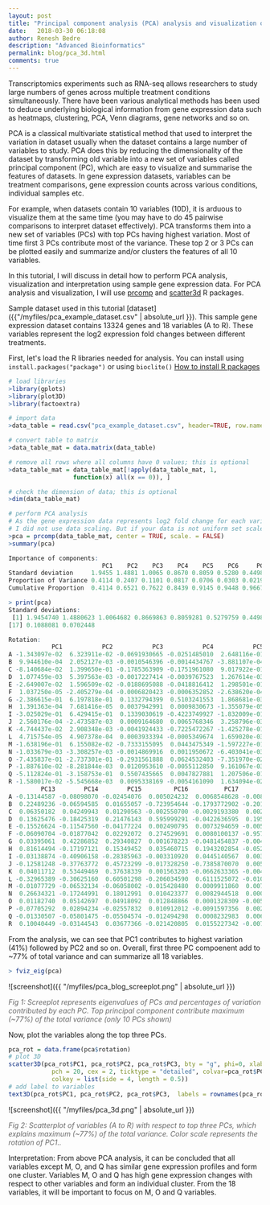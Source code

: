 ```yaml
---
layout: post
title: "Principal component analysis (PCA) analysis and visualization of gene expression data using R"
date:   2018-03-30 06:18:08
author: Renesh Bedre
description: "Advanced Bioinformatics"
permalink: blog/pca_3d.html
comments: true
---
```


Transcriptomics  experiments such as RNA-seq allows researchers to study large numbers of genes across multiple treatment
conditions simultaneously. There have been various analytical methods has been used to deduce underlying biological
information from gene expression data such as heatmaps, clustering, PCA, Venn diagrams, gene networks and so on.

PCA is a classical multivariate statistical method that used to interpret the variation in dataset usually when the dataset
contains a large number of variables to study. PCA does this by reducing the dimensionality of the dataset by transforming old variable into a new
set of variables called principal component (PC), which are easy to visualize and summarise the features of datasets.
In gene expression datasets, variables can be treatment comparisons, gene expression counts across various conditions,
individual samples etc.

For example, when datasets contain 10 variables (10D), it is arduous to visualize them at the same time
(you may have to do 45 pairwise comparisons to interpret dataset effectively). PCA transforms them into a new set of
variables (PCs) with top PCs having highest variation. Most of time first 3 PCs contribute most of the variance. These
top 2 or 3 PCs can be plotted easily and summarize and/or clusters the features of all 10 variables.

In this tutorial, I will discuss in detail how to perform PCA analysis, visualization and interpretation using sample gene
expression data. For PCA analysis and visualization, I will use [prcomp](https://www.rdocumentation.org/packages/stats/versions/3.4.3/topics/prcomp)
and [scatter3d](https://www.rdocumentation.org/packages/car/versions/2.1-6/topics/scatter3d) R packages.

Sample dataset used in this tutorial [dataset]({{"/myfiles/pca_example_dataset.csv" | absolute_url }}). This sample
gene expression dataset contains 13324 genes and 18 variables (A to R). These variables represent the log2 expression
fold changes between different treatments.

First, let's load the R libraries needed for analysis. You can install using `install.packages("package")` or using
`bioclite()` [How to install R packages](https://www.r-bloggers.com/installing-r-packages/)

```r
# load libraries
>library(gplots)
>library(plot3D)
>library(factoextra)

# import data
>data_table = read.csv("pca_example_dataset.csv", header=TRUE, row.names=1)

# convert table to matrix
>data_table_mat = data.matrix(data_table)

# remove all rows where all columns have 0 values; this is optional
>data_table_mat = data_table_mat[!apply(data_table_mat, 1,
                  function(x) all(x == 0)), ]

# check the dimension of data; this is optional
>dim(data_table_mat)

# perform PCA analysis
# As the gene expression data represents log2 fold change for each variable,
# I did not use data scaling. But if your data is not uniform set scale. to TRUE
>pca = prcomp(data_table_mat, center = TRUE, scale. = FALSE)
>summary(pca)

Importance of components:
                          PC1    PC2    PC3    PC4    PC5    PC6     PC7     PC8     PC9    PC10    PC11    PC12    PC13    PC14    PC15    PC16    PC17    PC18
Standard deviation     1.9455 1.4881 1.0065 0.8670 0.8059 0.5280 0.44982 0.29553 0.20272 0.16985 0.16136 0.15739 0.15648 0.14507 0.14080 0.12359 0.10881 0.07024
Proportion of Variance 0.4114 0.2407 0.1101 0.0817 0.0706 0.0303 0.02199 0.00949 0.00447 0.00314 0.00283 0.00269 0.00266 0.00229 0.00215 0.00166 0.00129 0.00054
Cumulative Proportion  0.4114 0.6521 0.7622 0.8439 0.9145 0.9448 0.96679 0.97629 0.98075 0.98389 0.98672 0.98941 0.99207 0.99436 0.99652 0.99818 0.99946 1.00000

> print(pca)
Standard deviations:
 [1] 1.9454740 1.4880623 1.0064682 0.8669863 0.8059281 0.5279759 0.4498158 0.2955292 0.2027190 0.1698526 0.1613629 0.1573882 0.1564750 0.1450662 0.1407983 0.1235900
[17] 0.1088081 0.0702448

Rotation:
            PC1           PC2           PC3           PC4           PC5           PC6           PC7           PC8          PC9        PC10         PC11          PC12
A -1.343097e-02  6.323911e-02 -0.0691930665 -0.0251485010  2.648116e-01 -0.0068880765  0.7378477434 -2.797293e-02 -0.013313448  0.45133597 -0.047667148  3.798500e-01
B  9.944610e-04  2.052127e-03 -0.0010546396 -0.0014434767 -3.881107e-04  0.0119064932  0.0043613575  6.916949e-02  0.581932245  0.03253789 -0.028603243  4.767295e-02
C -8.140684e-02  1.399650e-01 -0.1785363909 -0.1751961080  9.017922e-01  0.0181988685 -0.1205413085 -6.525849e-05  0.003943627 -0.21588497  0.016013714 -1.738292e-01
D  1.077459e-03  5.397563e-03 -0.0017227414 -0.0039767523  1.267614e-03  0.0026945290  0.0033614634  1.299098e-01  0.698601169  0.02934107 -0.005190133  8.856802e-03
E -2.649007e-02  1.596509e-02 -0.0188695088 -0.0418816412  1.298501e-01  0.0055685428 -0.6620367699  3.339199e-03 -0.014262923  0.54107576 -0.051299478  4.548146e-01
F  1.037250e-05 -2.405279e-04 -0.0006820423 -0.0006352852 -2.638620e-04  0.0002915963 -0.0031961689  9.196993e-03  0.033868485 -0.00936920 -0.011872259 -3.157451e-02
G -2.386615e-01  6.197818e-01  0.1332794399  0.5103241553  1.868681e-03 -0.0003165033 -0.0283642481 -3.434216e-03  0.006738578  0.10670154 -0.005890525 -5.706278e-03
H  1.391363e-04  7.681416e-05  0.0037942991  0.0009830673 -1.355079e-05  0.0180411335  0.0011590960 -8.100548e-02 -0.244308428  0.11649427  0.371923927  1.430474e-01
I -3.025029e-01  6.429415e-01  0.1339030619 -0.4223749927 -1.832009e-01  0.0015723094  0.0152779069  2.410008e-03 -0.011718735 -0.11804666  0.003760751  1.711777e-04
J  2.560176e-04 -2.473587e-03  0.0009164680  0.0065768346  3.258796e-03 -0.0004740609  0.0007920751 -1.553285e-02 -0.240716220 -0.04818989  0.160745710 -1.576680e-02
K -4.744437e-02  2.908348e-03 -0.0041924433 -0.7225472267 -1.425278e-01  0.0057912403  0.0134547203 -4.342178e-03  0.004161067  0.14724539 -0.005147585  4.745356e-06
L  4.715754e-05  4.907378e-04  0.0003933394 -0.0005349674  1.659020e-03  0.0052901093 -0.0010713225  1.314869e-02  0.014867245 -0.06628550  0.085932013 -5.681064e-02
M -1.638196e-01  6.155082e-02 -0.7333155095  0.0443475349 -1.597227e-01 -0.0132622111 -0.0110459916 -6.070002e-03  0.004825864  0.38847026  0.095382102 -4.852087e-01
N -1.033679e-03 -3.308257e-03 -0.0014869916  0.0011950672 -6.403041e-03 -0.0047481981 -0.0090857791 -3.165633e-01 -0.109896382  0.06077214 -0.858276753 -1.179570e-01
O -7.435837e-01 -2.737301e-01 -0.2931561888  0.0624532403 -7.351970e-02  0.0165813972  0.0107652654  8.034087e-03 -0.003647926 -0.32700124 -0.073697374  3.983436e-01
P -1.887610e-02 -8.281844e-03  0.0120953610 -0.0055112850  9.161067e-03 -0.7081026816 -0.0215197071 -6.568586e-01  0.147450699 -0.03377019  0.186836647  2.342964e-02
Q -5.112824e-01 -3.158753e-01  0.5507435665  0.0047827881  1.207506e-01  0.0237725778  0.0255365539 -3.784083e-03  0.009165146  0.35232174  0.079283799 -4.270666e-01
R -1.580017e-02 -5.545668e-03  0.0095338169 -0.0054161090  1.634094e-02 -0.7047010118  0.0077147106  6.623119e-01 -0.140628767  0.02876676 -0.172816683 -1.918284e-02
         PC13        PC14        PC15         PC16          PC17          PC18
A -0.13144587 -0.08098070 -0.02454076  0.005024232  0.0068548628 -0.0087163304
B  0.22489236 -0.06594585  0.01655057 -0.723954644 -0.1793772902 -0.2019050547
C  0.06350182  0.04249943  0.01290563 -0.002550700 -0.0029193380  0.0028313002
D  0.13625476 -0.18425319  0.21476143  0.595999291 -0.0422636595  0.1959741840
E -0.15526624 -0.11547560 -0.04177224  0.002490795  0.0073294659 -0.0059979130
F -0.06090704 -0.01877042  0.02292072  0.274529691  0.0080100137 -0.9578691426
G  0.03395061  0.42286852  0.29340827  0.001678223 -0.0481454837 -0.0044208407
H  0.81614494 -0.17197121  0.15349452  0.035460715  0.1943202854 -0.0529466757
I -0.03138874 -0.40906158 -0.28385963 -0.003310920  0.0445140567  0.0033739474
J -0.12581248 -0.37763772  0.45723299 -0.017328250 -0.7385870070  0.0055287452
K  0.04011712  0.53449469  0.37638339  0.001563203 -0.0662633365 -0.0049186038
L -0.32965389 -0.30625160  0.60501298 -0.206034590  0.6111525072 -0.0103873038
M -0.01077729 -0.06532134 -0.06058002 -0.015428480  0.0009911860  0.0077789306
N  0.26634321 -0.17244991  0.18012991  0.010423377  0.0082944518  0.0008488798
O  0.01182740  0.05142697  0.04918092  0.012848866  0.0001328309 -0.0057525674
P -0.07705292  0.02894234 -0.02557832  0.010912012 -0.0091597356  0.0027707527
Q -0.01330507 -0.05801475 -0.05504574 -0.012494298  0.0008232983  0.0065952811
R  0.10040449 -0.03144543  0.03677366 -0.021420805  0.0155227342 -0.0072646567
```

From the analysis, we can see that PC1 contributes to highest variation (41%) followed by PC2 and so on. Overall, first
three PC compoenent add to ~77% of total variance and can summarize all 18 variables.

```r
> fviz_eig(pca)
```
![screenshot]({{ "/myfiles/pca_blog_screeplot.png" | absolute_url }})

*<span style="color:#696969">Fig 1: Screeplot represents eigenvalues of PCs and percentages of variation contributed by
each PC. Top principal component contribute maximum (~77%) of the total variance (only 10 PCs shown)</span>*

Now, plot the variables along the top three PCs.

```r
pca_rot = data.frame(pca$rotation)
# plot 3D
scatter3D(pca_rot$PC1, pca_rot$PC2, pca_rot$PC3, bty = "g", phi=0, xlab = "PC1", ylab ="PC2", zlab = "PC3",
            pch = 20, cex = 2, ticktype = "detailed", colvar=pca_rot$PC1, col = ramp.col(c("gold", "black", "blue")),
            colkey = list(side = 4, length = 0.5))
# add label to variables
text3D(pca_rot$PC1, pca_rot$PC2, pca_rot$PC3,  labels = rownames(pca_rot), add = TRUE, colkey = FALSE, cex = 1)
```
![screenshot]({{ "/myfiles/pca_3d.png" | absolute_url }})

*<span style="color:#696969">Fig 2: Scatterplot of variables (A to R) with respect to top three PCs, which explains
maximum (~77%) of the total variance. Color scale represents the rotation of PC1.. </span>*

Interpretation: From above PCA analysis, it can be concluded that all variables except M, O, and Q has similar gene expression
profiles and form one cluster. Variables M, O and Q has high gene expression changes with respect to other variables
and form an individual cluster. From the 18 variables, it will be important to focus on M, O and Q variables.

